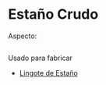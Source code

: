 # Estaño Crudo

Aspecto:

<figure><img src="../../../../.gitbook/assets/New Piskel (2).png" alt=""><figcaption></figcaption></figure>

Usado para fabricar

- [Lingote de Estaño](../../recursos/lingotes/estano.md)
